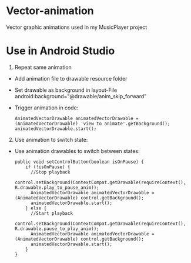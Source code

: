 # Vector-animation
Vector graphic animations used in my MusicPlayer project

# Use in Android Studio
1. Repeat same animation
  * Add animation file to drawable resource folder
  * Set drawable as background in layout-File
    android:background="@drawable/anim_skip_forward"
  * Trigger animation in code:
  
        AnimatedVectorDrawable animatedVectorDrawable = (AnimatedVectorDrawable) 'view to animate'.getBackground();
        animatedVectorDrawable.start();
        
2. Use animation to switch state:
  * Use animation drawables to switch between states:
  
        public void setControlButton(boolean isOnPause) {
            if (!isOnPause) {
              //Stop playback
              control.setBackground(ContextCompat.getDrawable(requireContext(), R.drawable.play_to_pause_anim));
              AnimatedVectorDrawable animatedVectorDrawable = (AnimatedVectorDrawable) control.getBackground();
              animatedVectorDrawable.start();
            } else {
              //Start playback
              control.setBackground(ContextCompat.getDrawable(requireContext(), R.drawable.pause_to_play_anim));
              AnimatedVectorDrawable animatedVectorDrawable = (AnimatedVectorDrawable) control.getBackground();
              animatedVectorDrawable.start();
            }
        }
